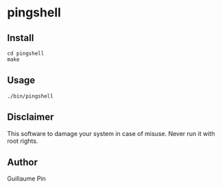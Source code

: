 # pingshell

## Install
```
cd pingshell
make
```

## Usage

```
./bin/pingshell
```

## Disclaimer
This software to damage your system in case of misuse. Never run it with root rights.

## Author
Guillaume Pin
